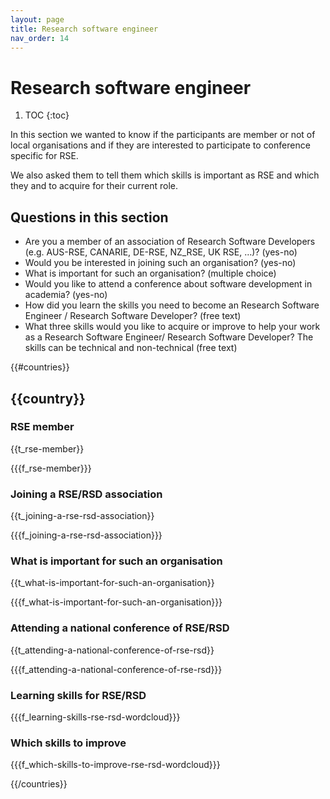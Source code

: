 ```yaml
---
layout: page
title: Research software engineer
nav_order: 14
---
```

# Research software engineer

1. TOC
{:toc}

In this section we wanted to know if the participants are member or not of
local organisations and if they are interested to participate to conference
specific for RSE. 

We also asked them to tell them which skills is important as RSE and which they
and to acquire for their current role.

## Questions in this section

* Are you a member of an association of Research Software Developers (e.g.
  AUS-RSE, CANARIE, DE-RSE, NZ_RSE, UK RSE, …)? (yes-no)
* Would you be interested in joining such an organisation? (yes-no)
* What is important for such an organisation? (multiple choice)
* Would you like to attend a conference about software development in academia?
  (yes-no)
* How did you learn the skills you need to become an Research Software Engineer
  / Research Software Developer? (free text)
* What three skills would you like to acquire or improve to help your work as
  a Research Software Engineer/ Research Software Developer? The skills can be
  technical and non-technical (free text)
  
{{#countries}}

## {{country}}

### RSE member

{{t_rse-member}}

{{{f_rse-member}}}

### Joining a RSE/RSD association

{{t_joining-a-rse-rsd-association}}

{{{f_joining-a-rse-rsd-association}}}

### What is important for such an organisation

{{t_what-is-important-for-such-an-organisation}}

{{{f_what-is-important-for-such-an-organisation}}}

### Attending a national conference of RSE/RSD

{{t_attending-a-national-conference-of-rse-rsd}}

{{{f_attending-a-national-conference-of-rse-rsd}}}

### Learning skills for RSE/RSD

{{{f_learning-skills-rse-rsd-wordcloud}}}

### Which skills to improve

{{{f_which-skills-to-improve-rse-rsd-wordcloud}}}

{{/countries}}
